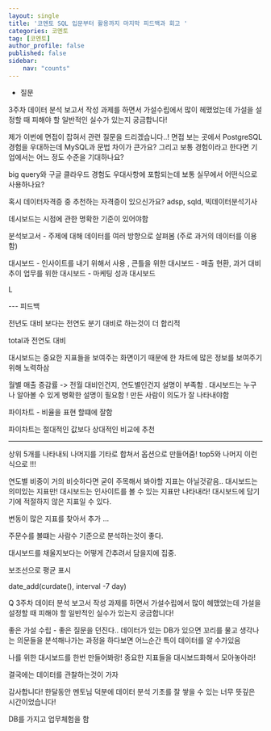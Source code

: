 ```yaml
---
layout: single
title: '코멘토 SQL 입문부터 활용까지 마지막 피드백과 회고 '
categories: 코멘토
tag: [코멘토]
author_profile: false
published: false
sidebar:
    nav: "counts"
---
```


- 질문 

3주차 데이터 분석 보고서 작성 과제를 하면서 가설수립에서 많이 헤맸었는데 가설을 설정할 때 피해야 할 일반적인 실수가 있는지 궁금합니다!


제가 이번에 면접이 잡혀서 관련 질문을 드리겠습니다..! 면접 보는 곳에서 PostgreSQL 경험을 우대하는데 MySQL과 문법 차이가 큰가요? 그리고 보통 경험이라고 한다면 기업에서는 어느 정도 수준을 기대하나요?

big query와 구글 클라우드 경험도 우대사항에 포함되는데 보통 실무에서 어떤식으로 사용하나요?


혹시 데이터자격증 중 추천하는 자격증이 있으신가요? adsp, sqld, 빅데이터분석기사



데시보드는 시점에 관한 명확한 기준이 있어야함 

분석보고서 - 주제에 대해 데이터를 여러 방향으로 살펴봄 (주로 과거의 데이터를 이용함)

대시보드 - 인사이트를 내기 위해서 사용 , 
큰틀을 위한 대시보드 - 매출 현환, 과거 대비 추이
업무를 위한 대시보드 - 마케팅 성과 대시보드

L

--- 피드백

전년도 대비 보다는 전연도 분기 대비로 하는것이 더 합리적 

total과 전연도 대비 

대시보드는 중요한 지표들을 보여주는 화면이기 때문에 한 차트에 많은 정보를 보여주기위해 노력하삼 

월별 매출 증감률 -> 전월 대비인건지, 연도별인건지 설명이 부족함 . 대시보드는 누구나 알아볼 수 있게 병확한 설명이 필요함 ! 만든 사람이 의도가 잘 나타내야함 


파이차트 - 비율을 표현 할떄에 잘함

파이차트는 절대적인 값보다 상대적인 비교에 추천 

---
상위 5개를 나타내되 나머지를 기타로 합쳐서 옵션으로 만들어줌! top5와 나머지 이런식으로 !!! 

연도별 비중이 거의 비슷하다면 굳이 주목해서 봐야할 지표는 아닐것같음.. 대시보드는 의미있는 지표만! 
대시보드는 인사이트를 볼 수 있는 지표만 나타내라! 대시보드에 담기기에 적절하지 않은 지표일 수 있다.

변동이 많은 지표를 찾아서 추가 ...

주문수를 볼떄는 사람수 기준으로 분석하는것이 좋다.

대시보드를 채울지보다는 어떻게 간추려서 담을지에 집중. 

보조선으로 평균 표시 


date_add(curdate(), interval -7 day)

Q 3주차 데이터 분석 보고서 작성 과제를 하면서 가설수립에서 많이 헤맸었는데 가설을 설정할 때 피해야 할 일반적인 실수가 있는지 궁금합니다!

좋은 가설 수립 - 좋은 질문을 던진다.. 데이터가 있는 DB가 있으면 꼬리를 물고 생각나는 의문들을 분석해나가는 과정을 하다보면 어느순간 특이 데이터를 알 수가있음 

나를 위한 대시보드를 한번 만들어봐랑! 중요한 지표들을 대시보드화해서 모아놓아라! 

결국에는 데이터를 관찰하는것이 가자

감사합니다! 한달동안 멘토님 덕분에 데이터 분석 기초를 잘 쌓을 수 있는 너무 뜻깊은 시간이었습니다!

DB를 가지고 업무체험을 함 